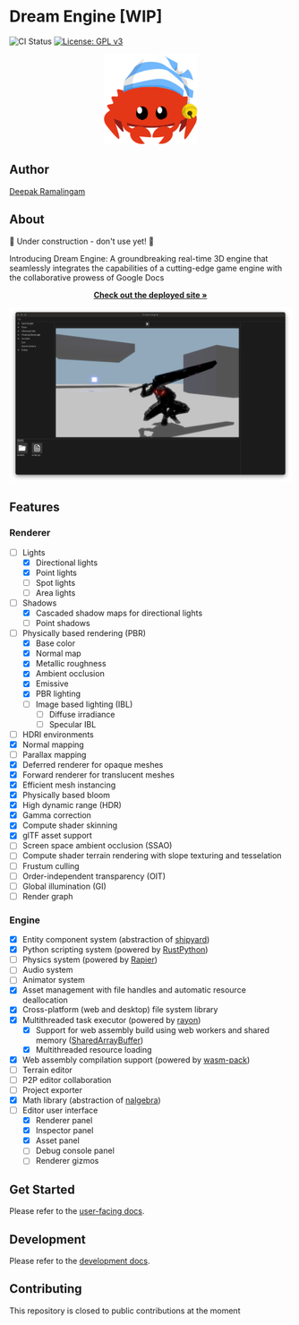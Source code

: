 # Dream Engine [WIP]

![CI Status](https://github.com/rdeepak2002/dream-engine/actions/workflows/ci.yml/badge.svg?branch=main) [![License: GPL v3](https://img.shields.io/badge/License-GPLv3-blue.svg)](https://www.gnu.org/licenses/gpl-3.0)

<p align="center">
  <a href="https://github.com/rdeepak2002/dream-engine">
    <img src="docs/src/.vuepress/public/image/logo.png" height="162" alt="Dream Engine Logo">
  </a>
</p>

## Author

[Deepak Ramalingam](https://github.com/rdeepak2002)

## About

🚧 Under construction - don't use yet! 🚧

Introducing Dream Engine: A groundbreaking real-time 3D engine that seamlessly integrates the capabilities of a
cutting-edge game engine with the collaborative prowess of Google Docs

<p align="center">
<a href="https://staging.editor.dream-engine.app/"><strong>Check out the deployed site »</strong></a>
<br />
</p>

![desktop](docs/src/.vuepress/public/image/screenshot_0.png)

## Features

### Renderer

- [ ] Lights
  - [x] Directional lights
  - [x] Point lights
  - [ ] Spot lights
  - [ ] Area lights
- [ ] Shadows
  - [x] Cascaded shadow maps for directional lights
  - [ ] Point shadows
- [ ] Physically based rendering (PBR)
  - [x] Base color
  - [x] Normal map
  - [x] Metallic roughness
  - [x] Ambient occlusion
  - [x] Emissive
  - [x] PBR lighting
  - [ ] Image based lighting (IBL)
    - [ ] Diffuse irradiance
    - [ ] Specular IBL
- [ ] HDRI environments
- [x] Normal mapping
- [ ] Parallax mapping
- [x] Deferred renderer for opaque meshes
- [x] Forward renderer for translucent meshes
- [x] Efficient mesh instancing
- [x] Physically based bloom
- [x] High dynamic range (HDR)
- [x] Gamma correction
- [x] Compute shader skinning
- [x] glTF asset support
- [ ] Screen space ambient occlusion (SSAO)
- [ ] Compute shader terrain rendering with slope texturing and tesselation
- [ ] Frustum culling
- [ ] Order-independent transparency (OIT)
- [ ] Global illumination (GI)
- [ ] Render graph

### Engine

- [x] Entity component system (abstraction of [shipyard](https://github.com/leudz/shipyard))
- [x] Python scripting system (powered by [RustPython](https://github.com/RustPython/RustPython))
- [ ] Physics system (powered by [Rapier](https://rapier.rs/))
- [ ] Audio system
- [ ] Animator system
- [x] Asset management with file handles and automatic resource deallocation
- [x] Cross-platform (web and desktop) file system library
- [x] Multithreaded task executor (powered by [rayon](https://github.com/rayon-rs/rayon))
  - [x] Support for web assembly build using web workers and shared
    memory ([SharedArrayBuffer](https://developer.mozilla.org/en-US/docs/Web/JavaScript/Reference/Global_Objects/SharedArrayBuffer))
  - [x] Multithreaded resource loading
- [x] Web assembly compilation support (powered by [wasm-pack](https://rustwasm.github.io/wasm-pack/))
- [ ] Terrain editor
- [ ] P2P editor collaboration
- [ ] Project exporter
- [x] Math library (abstraction of [nalgebra](https://nalgebra.org/))
- [ ] Editor user interface
  - [x] Renderer panel
  - [x] Inspector panel
  - [x] Asset panel
  - [ ] Debug console panel
  - [ ] Renderer gizmos

## Get Started

Please refer to the [user-facing docs](https://docs.dream-engine.app/guide/).

## Development

Please refer to the [development docs](https://docs.dream-engine.app/developer/).

## Contributing

This repository is closed to public contributions at the moment
